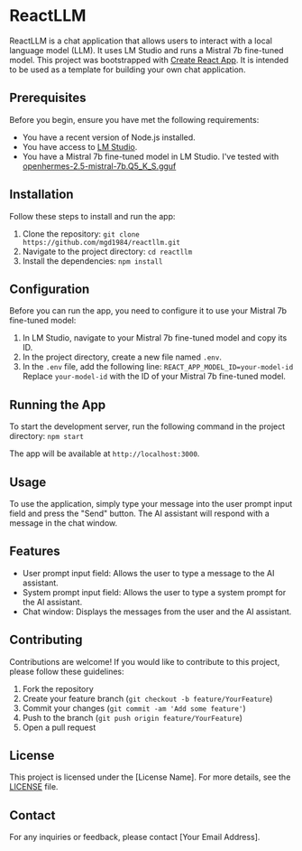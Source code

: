 # ReactLLM

ReactLLM is a chat application that allows users to interact with a local language model (LLM). It uses LM Studio and runs a Mistral 7b fine-tuned model. This project was bootstrapped with [Create React App](www.github.com/facebook/create-react-app). It is intended to be used as a template for building your own chat application.

## Prerequisites

Before you begin, ensure you have met the following requirements:

- You have a recent version of Node.js installed.
- You have access to [LM Studio](https://lmstudio.ai/).
- You have a Mistral 7b fine-tuned model in LM Studio. I've tested with [openhermes-2.5-mistral-7b.Q5_K_S.gguf](https://huggingface.co/TheBloke/OpenHermes-2.5-Mistral-7B-GGUF)

## Installation

Follow these steps to install and run the app:

1. Clone the repository: `git clone https://github.com/mgd1984/reactllm.git`
2. Navigate to the project directory: `cd reactllm`
3. Install the dependencies: `npm install`

## Configuration

Before you can run the app, you need to configure it to use your Mistral 7b fine-tuned model:

1. In LM Studio, navigate to your Mistral 7b fine-tuned model and copy its ID.
2. In the project directory, create a new file named `.env`.
3. In the `.env` file, add the following line: `REACT_APP_MODEL_ID=your-model-id`
    Replace `your-model-id` with the ID of your Mistral 7b fine-tuned model.

## Running the App

To start the development server, run the following command in the project directory: `npm start`

The app will be available at `http://localhost:3000`.

## Usage

To use the application, simply type your message into the user prompt input field and press the "Send" button. The AI assistant will respond with a message in the chat window.

## Features

- User prompt input field: Allows the user to type a message to the AI assistant.
- System prompt input field: Allows the user to type a system prompt for the AI assistant.
- Chat window: Displays the messages from the user and the AI assistant.

## Contributing

Contributions are welcome! If you would like to contribute to this project, please follow these guidelines:

1. Fork the repository
2. Create your feature branch (`git checkout -b feature/YourFeature`)
3. Commit your changes (`git commit -am 'Add some feature'`)
4. Push to the branch (`git push origin feature/YourFeature`)
5. Open a pull request

## License

This project is licensed under the [License Name]. For more details, see the [LICENSE](./LICENSE) file.

## Contact

For any inquiries or feedback, please contact [Your Email Address].